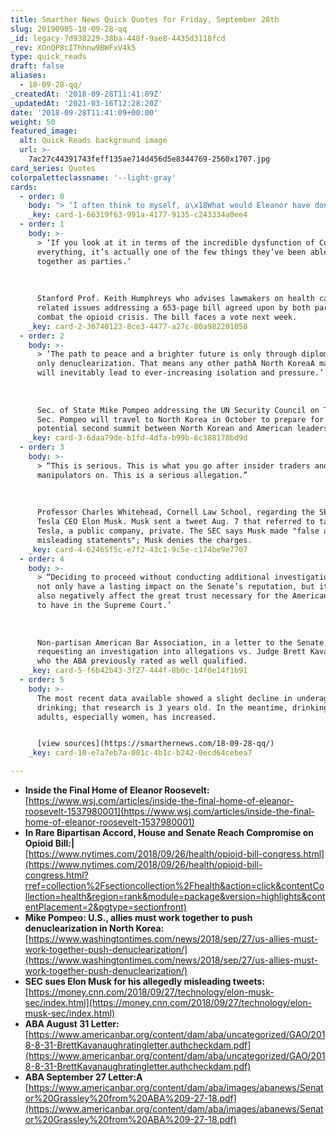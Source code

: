 ```yaml
---
title: Smarther News Quick Quotes for Friday, September 28th
slug: 20190905-18-09-28-qq
_id: legacy-7d938229-38ba-448f-9ae8-4435d3118fcd
_rev: XOnQP8cIThhnw9BWFxV4k5
type: quick_reads
draft: false
aliases:
  - 18-09-28-qq/
_createdAt: '2018-09-28T11:41:09Z'
_updatedAt: '2021-03-16T12:28:20Z'
date: '2018-09-28T11:41:09+00:00'
weight: 50
featured_image:
  alt: Quick Reads background image
  url: >-
    7ac27c44391743feff135ae714d456d5e8344769-2560x1707.jpg
card_series: Quotes
colorpaletteclassname: '--light-gray'
cards:
  - order: 0
    body: "> ‘I often think to myself, a\x18What would Eleanor have done?'”  \n  \n  \n  \nMeera Gandhi, the current owner of a brownstone in New York City where former First Lady Eleanor Roosevelt lived. The 6-bedroom, 8,000 square foot home is now on sale for nearly $20M; the purchase price includes includes some of Roosevelt's memorabilia."
    _key: card-1-66319f63-991a-4177-9135-c243334a0ee4
  - order: 1
    body: >-
      > ‘If you look at it in terms of the incredible dysfunction of Congress on
      everything, it’s actually one of the few things they’ve been able to do
      together as parties.’  
        
        
        
      Stanford Prof. Keith Humphreys who advises lawmakers on health care
      related issues addressing a 653-page bill agreed upon by both parties to
      combat the opioid crisis. The bill faces a vote next week.
    _key: card-2-36740123-8ce3-4477-a27c-80a982201058
  - order: 2
    body: >-
      > ‘The path to peace and a brighter future is only through diplomacy and
      only denuclearization. That means any other pathA North KoreaA may choose
      will inevitably lead to ever-increasing isolation and pressure.’  
        
        
        
      Sec. of State Mike Pompeo addressing the UN Security Council on Thursday.
      Sec. Pompeo will travel to North Korea in October to prepare for a
      potential second summit between North Korean and American leadership.
    _key: card-3-6daa79de-b1fd-4dfa-b99b-6c388178bd9d
  - order: 3
    body: >-
      > “This is serious. This is what you go after insider traders and market
      manipulators on. This is a serious allegation.”  
        
        
        
      Professor Charles Whitehead, Cornell Law School, regarding the SEC suing
      Tesla CEO Elon Musk. Musk sent a tweet Aug. 7 that referred to taking
      Tesla, a public company, private. The SEC says Musk made "false and
      misleading statements"; Musk denies the charges.
    _key: card-4-62465f5c-e7f2-43c1-9c5e-c174be9e7707
  - order: 4
    body: >-
      > “Deciding to proceed without conducting additional investigation would
      not only have a lasting impact on the Senate’s reputation, but it will
      also negatively affect the great trust necessary for the American people
      to have in the Supreme Court.’  
        
        
        
      Non-partisan American Bar Association, in a letter to the Senate,
      requesting an investigation into allegations vs. Judge Brett Kavanaugh,
      who the ABA previously rated as well qualified.
    _key: card-5-f6b42b43-3f27-444f-8b0c-14f0e14f1b91
  - order: 5
    body: >-
      The most recent data available showed a slight decline in underage
      drinking; that research is 3 years old. In the meantime, drinking among
      adults, especially women, has increased.


      [view sources](https://smarthernews.com/18-09-28-qq/)
    _key: card-10-e7a7eb7a-001c-4b1c-b242-0ecd64cebea7

---
```

* **Inside the Final Home of Eleanor Roosevelt:**  
[https://www.wsj.com/articles/inside-the-final-home-of-eleanor-roosevelt-1537980001](https://www.wsj.com/articles/inside-the-final-home-of-eleanor-roosevelt-1537980001)
* **In Rare Bipartisan Accord, House and Senate Reach Compromise on Opioid Bill:|**  
[https://www.nytimes.com/2018/09/26/health/opioid-bill-congress.html](https://www.nytimes.com/2018/09/26/health/opioid-bill-congress.html?rref=collection%2Fsectioncollection%2Fhealth&action=click&contentCollection=health&region=rank&module=package&version=highlights&contentPlacement=2&pgtype=sectionfront)
* **Mike Pompeo: U.S., allies must work together to push denuclearization in North Korea:**  
[https://www.washingtontimes.com/news/2018/sep/27/us-allies-must-work-together-push-denuclearization/](https://www.washingtontimes.com/news/2018/sep/27/us-allies-must-work-together-push-denuclearization/)
* **SEC sues Elon Musk for his allegedly misleading tweets:**  
[https://money.cnn.com/2018/09/27/technology/elon-musk-sec/index.html](https://money.cnn.com/2018/09/27/technology/elon-musk-sec/index.html)
* **ABA August 31 Letter:**  
[https://www.americanbar.org/content/dam/aba/uncategorized/GAO/2018-8-31-BrettKavanaughratingletter.authcheckdam.pdf](https://www.americanbar.org/content/dam/aba/uncategorized/GAO/2018-8-31-BrettKavanaughratingletter.authcheckdam.pdf)
* **ABA September 27 Letter:A**  
[https://www.americanbar.org/content/dam/aba/images/abanews/Senator%20Grassley%20from%20ABA%209-27-18.pdf](https://www.americanbar.org/content/dam/aba/images/abanews/Senator%20Grassley%20from%20ABA%209-27-18.pdf)